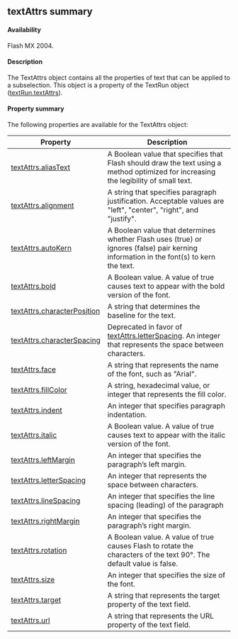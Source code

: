 ## textAttrs summary

#### Availability

Flash MX 2004.

#### Description

The TextAttrs object contains all the properties of text that can be applied to a subselection. This object is a property of the TextRun object ([textRun.textAttrs](#_bookmark1027)).

#### Property summary

The following properties are available for the TextAttrs object:

| **Property**                                  | **Description**                                                                                                                        |
|-----------------------------------------------|----------------------------------------------------------------------------------------------------------------------------------------|
| [textAttrs.aliasText](#textAttrs.aliasText)   | A Boolean value that specifies that Flash should draw the text using a method optimized for increasing the legibility of small text.   |
| [textAttrs.alignment](#_bookmark1006)         | A string that specifies paragraph justification. Acceptable values are "left", "center", "right", and "justify".                       |
| [textAttrs.autoKern](#_bookmark1007)          | A Boolean value that determines whether Flash uses (true) or ignores (false) pair kerning information in the font(s) to kern the text. |
| [textAttrs.bold](#_bookmark1008)              | A Boolean value. A value of true causes text to appear with the bold version of the font.                                              |
| [textAttrs.characterPosition](#_bookmark1009) | A string that determines the baseline for the text.                                                                                    |
| [textAttrs.characterSpacing](#_bookmark1010)  | Deprecated in favor of [textAttrs.letterSpacing](#_bookmark1016). An integer that represents the space between characters.             |
| [textAttrs.face](#_bookmark1011)              | A string that represents the name of the font, such as "Arial".                                                                        |
| [textAttrs.fillColor](#_bookmark1012)         | A string, hexadecimal value, or integer that represents the fill color.                                                                |
| [textAttrs.indent](#_bookmark1013)            | An integer that specifies paragraph indentation.                                                                                       |
| [textAttrs.italic](#_bookmark1014)            | A Boolean value. A value of true causes text to appear with the italic version of the font.                                            |
| [textAttrs.leftMargin](#_bookmark1015)        | An integer that specifies the paragraph’s left margin.                                                                                 |
| [textAttrs.letterSpacing](#_bookmark1016)     | An integer that represents the space between characters.                                                                               |
| [textAttrs.lineSpacing](#_bookmark1017)       | An integer that specifies the line spacing (leading) of the paragraph                                                                  |
| [textAttrs.rightMargin](#_bookmark1018)       | An integer that specifies the paragraph’s right margin.                                                                                |
| [textAttrs.rotation](#_bookmark1019)          | A Boolean value. A value of true causes Flash to rotate the characters of the text 90°. The default value is false.                    |
| [textAttrs.size](#_bookmark1020)              | An integer that specifies the size of the font.                                                                                        |
| [textAttrs.target](#_bookmark1021)            | A string that represents the target property of the text field.                                                                        |
| [textAttrs.url](#_bookmark1022)               | A string that represents the URL property of the text field.                                                                           |

<span id="textAttrs.aliasText" class="anchor"></span>

